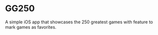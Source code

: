 # GG250

A simple iOS app that showcases the 250 greatest games with feature to mark games as favorites.
